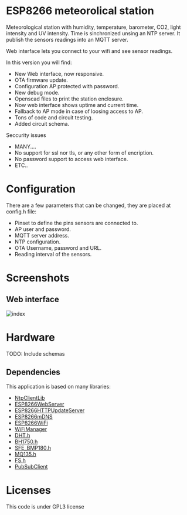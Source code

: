 # ESP8266 meteorolical station

Meteorological station with humidity, temperature, barometer, CO2, light intensity and UV intensity. Time is sinchronized unsing an NTP server. It publish the sensors readings into an MQTT server.

Web interface lets you connect to your wifi and see sensor readings.

In this version you will find:
- New Web interface, now responsive.
- OTA firmware update.
- Configuration AP protected with password.
- New debug mode.
- Openscad files to print the station enclosure.
- Now web interface shows uptime and current time.
- Fallback to AP mode in case of loosing access to AP.
- Tons of code and circuit testing.
- Added circuit schema.

Seccurity issues
- MANY....
- No support for ssl nor tls, or any other form of encription.
- No password support to access web interface.
- ETC..

# Configuration

There are a few parameters that can be changed, they are placed at config.h file:
 * Pinset to define the pins sensors are connected to.
 * AP user and password.
 * MQTT server address.
 * NTP configuration.
 * OTA Username, password and URL.
 * Reading interval of the sensors.

# Screenshots

## Web interface

![index](https://raw.githubusercontent.com/carlosmaug/ESP8266meteo/master/screenshots/index.png)

# Hardware

TODO: Include schemas

## Dependencies

This application is based on many libraries:

- [NtpClientLib](https://github.com/arduino-libraries/NTPClient)
- [ESP8266WebServer](https://github.com/esp8266/Arduino/tree/master/libraries)
- [ESP8266HTTPUpdateServer](https://github.com/esp8266/Arduino/tree/master/libraries)
- [ESP8266mDNS](https://github.com/esp8266/Arduino/tree/master/libraries)
- [ESP8266WiFi](https://github.com/esp8266/Arduino/tree/master/libraries)
- [WiFiManager](https://github.com/tzapu/WiFiManager)
- [DHT.h](https://github.com/adafruit/DHT-sensor-library)
- [BH1750.h](https://github.com/claws/BH1750)
- [SFE_BMP180.h](https://github.com/LowPowerLab/SFE_BMP180)
- [MQ135.h](https://github.com/GeorgK/MQ135)
- [FS.h](https://github.com/esp8266/Arduino)
- [PubSubClient](https://github.com/knolleary/pubsubclient)


# Licenses

This code is under GPL3 license
